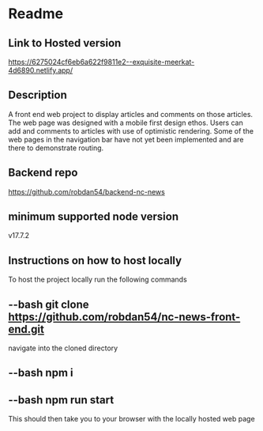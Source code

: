 # Readme
## Link to Hosted version

https://6275024cf6eb6a622f9811e2--exquisite-meerkat-4d6890.netlify.app/

## Description

A front end web project to display articles and comments on those articles. The web page was designed with a mobile first design ethos. Users can add and comments to articles with use of optimistic rendering. Some of the web pages in the navigation bar have not yet been implemented and are there to demonstrate routing.

## Backend repo

https://github.com/robdan54/backend-nc-news

## minimum supported node version
v17.7.2

## Instructions on how to host locally

To host the project locally run the following commands

--bash
git clone https://github.com/robdan54/nc-news-front-end.git
--
navigate into the cloned directory

--bash
npm i
--
--bash
npm run start
--

This should then take you to your browser with the locally hosted web page